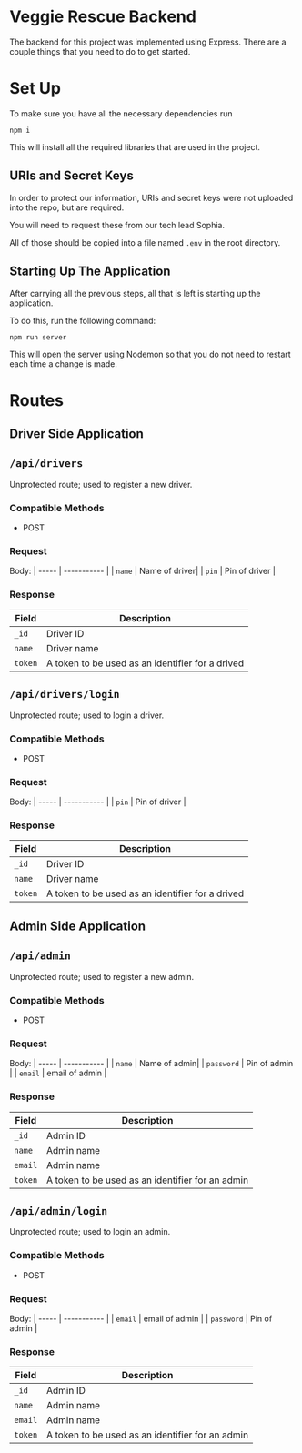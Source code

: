 # Veggie Rescue Backend

The backend for this project was implemented using Express. There are a couple things that you need to do to get started.

# Set Up

To make sure you have all the necessary dependencies run

```
npm i
```

This will install all the required libraries that are used in the project.

## URIs and Secret Keys

In order to protect our information, URIs and secret keys were not uploaded into the repo, but are required.

You will need to request these from our tech lead Sophia.

All of those should be copied into a file named `.env` in the root directory.

## Starting Up The Application

After carrying all the previous steps, all that is left is starting up the application.

To do this, run the following command:

```
npm run server
```

This will open the server using Nodemon so that you do not need to restart each time a change is made.

# Routes

## Driver Side Application

## `/api/drivers`

Unprotected route; used to register a new driver.

### Compatible Methods

- POST

### Request

Body:
| ----- | ----------- |
| `name` | Name of driver|
| `pin` | Pin of driver |

### Response

| Field   | Description                                      |
| ------- | ------------------------------------------------ |
| `_id`   | Driver ID                                        |
| `name`  | Driver name                                      |
| `token` | A token to be used as an identifier for a drived |

## `/api/drivers/login`

Unprotected route; used to login a driver.

### Compatible Methods

- POST

### Request

Body:
| ----- | ----------- |
| `pin` | Pin of driver |

### Response

| Field   | Description                                      |
| ------- | ------------------------------------------------ |
| `_id`   | Driver ID                                        |
| `name`  | Driver name                                      |
| `token` | A token to be used as an identifier for a drived |

## Admin Side Application

## `/api/admin`

Unprotected route; used to register a new admin.

### Compatible Methods

- POST

### Request

Body:
| ----- | ----------- |
| `name` | Name of admin|
| `password` | Pin of admin |
| `email` | email of admin |

### Response

| Field   | Description                                      |
| ------- | ------------------------------------------------ |
| `_id`   | Admin ID                                         |
| `name`  | Admin name                                       |
| `email` | Admin name                                       |
| `token` | A token to be used as an identifier for an admin |

## `/api/admin/login`

Unprotected route; used to login an admin.

### Compatible Methods

- POST

### Request

Body:
| ----- | ----------- |
| `email` | email of admin |
| `password` | Pin of admin |

### Response

| Field   | Description                                      |
| ------- | ------------------------------------------------ |
| `_id`   | Admin ID                                         |
| `name`  | Admin name                                       |
| `email` | Admin name                                       |
| `token` | A token to be used as an identifier for an admin |
